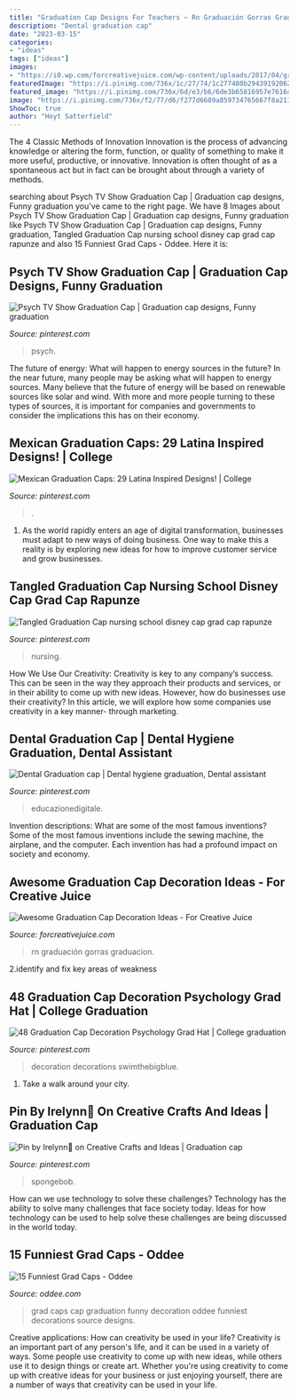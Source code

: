 ```yaml
---
title: "Graduation Cap Designs For Teachers ~ Rn Graduación Gorras Graduacion"
description: "Dental graduation cap"
date: "2023-03-15"
categories:
- "ideas"
tags: ["ideas"]
images:
- "https://i0.wp.com/forcreativejuice.com/wp-content/uploads/2017/04/graduation-caps/20-graduation-cap-design-decoration-ideas.jpg?w=600&amp;ssl=1"
featuredImage: "https://i.pinimg.com/736x/1c/27/74/1c277480b2943919206220a05f240682.jpg"
featured_image: "https://i.pinimg.com/736x/6d/e3/b6/6de3b65816957e7616a9f53f9dd11990.jpg"
image: "https://i.pinimg.com/736x/f2/77/d6/f277d6689a859734765667f8a211da80.jpg"
ShowToc: true
author: "Hoyt Satterfield"
---
```



The 4 Classic Methods of Innovation
Innovation is the process of advancing knowledge or altering the form, function, or quality of something to make it more useful, productive, or innovative. Innovation is often thought of as a spontaneous act but in fact can be brought about through a variety of methods.

	

		
searching about Psych TV Show Graduation Cap | Graduation cap designs, Funny graduation you've came to the right page. We have 8 Images about Psych TV Show Graduation Cap | Graduation cap designs, Funny graduation like Psych TV Show Graduation Cap | Graduation cap designs, Funny graduation, Tangled Graduation Cap nursing school disney cap grad cap rapunze and also 15 Funniest Grad Caps - Oddee. Here it is:
		
    
## Psych TV Show Graduation Cap | Graduation Cap Designs, Funny Graduation

<img loading=lazy src="https://i.pinimg.com/736x/06/99/d1/0699d10937e2f7465c43975276358968.jpg" onerror="this.onerror=null;this.src='https://tse2.mm.bing.net/th?id=OIP.Irk6t1f2VWg0uJ9XAlTHYAHaLH&amp;pid=15.1';" alt="Psych TV Show Graduation Cap | Graduation cap designs, Funny graduation">

_Source: pinterest.com_

>psych. 

	

The future of energy: What will happen to energy sources in the future?
In the near future, many people may be asking what will happen to energy sources. Many believe that the future of energy will be based on renewable sources like solar and wind. With more and more people turning to these types of sources, it is important for companies and governments to consider the implications this has on their economy.

    
## Mexican Graduation Caps: 29 Latina Inspired Designs! | College

<img loading=lazy src="https://i.pinimg.com/736x/6d/e3/b6/6de3b65816957e7616a9f53f9dd11990.jpg" onerror="this.onerror=null;this.src='https://tse3.mm.bing.net/th?id=OIP.fr9Lvgo-PnOu8KtW7-cCNwHaHa&amp;pid=15.1';" alt="Mexican Graduation Caps: 29 Latina Inspired Designs! | College">

_Source: pinterest.com_

>. 

	

1. As the world rapidly enters an age of digital transformation, businesses must adapt to new ways of doing business. One way to make this a reality is by exploring new ideas for how to improve customer service and grow businesses.

    
## Tangled Graduation Cap Nursing School Disney Cap Grad Cap Rapunze

<img loading=lazy src="https://i.pinimg.com/736x/1c/27/74/1c277480b2943919206220a05f240682.jpg" onerror="this.onerror=null;this.src='https://tse3.mm.bing.net/th?id=OIP.ntqCt_kybhe0j4ub5c71YwHaOP&amp;pid=15.1';" alt="Tangled Graduation Cap nursing school disney cap grad cap rapunze">

_Source: pinterest.com_

>nursing. 

	

How We Use Our Creativity:
Creativity is key to any company’s success. This can be seen in the way they approach their products and services, or in their ability to come up with new ideas. However, how do businesses use their creativity? In this article, we will explore how some companies use creativity in a key manner- through marketing.

    
## Dental Graduation Cap | Dental Hygiene Graduation, Dental Assistant

<img loading=lazy src="https://i.pinimg.com/736x/9a/91/2e/9a912ea55efdfeb7cd69f65e27188253.jpg" onerror="this.onerror=null;this.src='https://tse2.mm.bing.net/th?id=OIP.5dH5hpE0sjg4KEMQ-NzI3AHaJ3&amp;pid=15.1';" alt="Dental Graduation cap | Dental hygiene graduation, Dental assistant">

_Source: pinterest.com_

>educazionedigitale. 

	

Invention descriptions: What are some of the most famous inventions?
Some of the most famous inventions include the sewing machine, the airplane, and the computer. Each invention has had a profound impact on society and economy.

    
## Awesome Graduation Cap Decoration Ideas - For Creative Juice

<img loading=lazy src="https://i0.wp.com/forcreativejuice.com/wp-content/uploads/2017/04/graduation-caps/20-graduation-cap-design-decoration-ideas.jpg?w=600&amp;ssl=1" onerror="this.onerror=null;this.src='https://tse2.mm.bing.net/th?id=OIP.5pxt9XGxxkEVq-77ZuhRbAHaLH&amp;pid=15.1';" alt="Awesome Graduation Cap Decoration Ideas - For Creative Juice">

_Source: forcreativejuice.com_

>rn graduación gorras graduacion. 

	

2.identify and fix key areas of weakness 

    
## 48 Graduation Cap Decoration Psychology Grad Hat | College Graduation

<img loading=lazy src="https://i.pinimg.com/originals/02/67/cc/0267ccf57fdc13aff583e3861f6ca426.jpg" onerror="this.onerror=null;this.src='https://tse1.mm.bing.net/th?id=OIP.jxdkGI8M9IXHXTVVWeowSgHaJ3&amp;pid=15.1';" alt="48 Graduation Cap Decoration Psychology Grad Hat | College graduation">

_Source: pinterest.com_

>decoration decorations swimthebigblue. 

	

1) Take a walk around your city.

    
## Pin By Irelynn💎 On Creative Crafts And Ideas | Graduation Cap

<img loading=lazy src="https://i.pinimg.com/736x/f2/77/d6/f277d6689a859734765667f8a211da80.jpg" onerror="this.onerror=null;this.src='https://tse1.mm.bing.net/th?id=OIP.yvL4g9B9Kh1yYQq1BrfOSwHaJ4&amp;pid=15.1';" alt="Pin by Irelynn💎 on Creative Crafts and Ideas | Graduation cap">

_Source: pinterest.com_

>spongebob. 

	

How can we use technology to solve these challenges?
Technology has the ability to solve many challenges that face society today. Ideas for how technology can be used to help solve these challenges are being discussed in the world today.

    
## 15 Funniest Grad Caps - Oddee

<img loading=lazy src="https://www.oddee.com/wp-content/uploads/_media/imgs/articles2/a99012_grad-cap_15-pikachu.jpg" onerror="this.onerror=null;this.src='https://tse1.mm.bing.net/th?id=OIP.JlC2u3QsFmgY3r9SbxwZtwHaHa&amp;pid=15.1';" alt="15 Funniest Grad Caps - Oddee">

_Source: oddee.com_

>grad caps cap graduation funny decoration oddee funniest decorations source designs. 

	

Creative applications: How can creativity be used in your life?
Creativity is an important part of any person's life, and it can be used in a variety of ways. Some people use creativity to come up with new ideas, while others use it to design things or create art. Whether you're using creativity to come up with creative ideas for your business or just enjoying yourself, there are a number of ways that creativity can be used in your life.

